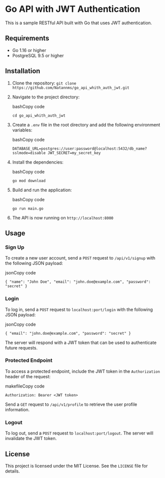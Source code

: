 # Go API with JWT Authentication

This is a sample RESTful API built with Go that uses JWT authentication.

## Requirements

-   Go 1.16 or higher
-   PostgreSQL 9.5 or higher

## Installation

1.  Clone the repository:
``git clone https://github.com/Natannms/go_api_whith_auth_jwt.git``
1.  Navigate to the project directory:

    bashCopy code

    `cd go_api_whith_auth_jwt`

2.  Create a `.env` file in the root directory and add the following environment variables:

    bashCopy code

    `DATABASE_URL=postgres://user:password@localhost:5432/db_name?sslmode=disable
    JWT_SECRET=my_secret_key`

3.  Install the dependencies:

    bashCopy code

    `go mod download`

4.  Build and run the application:

    bashCopy code

    `go run main.go`

5.  The API is now running on `http://localhost:8000`
## Usage

### Sign Up

To create a new user account, send a `POST` request to `/api/v1/signup` with the following JSON payload:

jsonCopy code

`{
  "name": "John Doe",
  "email": "john.doe@example.com",
  "password": "secret"
}`

### Login

To log in, send a `POST` request to `localhost:port/login` with the following JSON payload:

jsonCopy code

`{
  "email": "john.doe@example.com",
  "password": "secret"
}`

The server will respond with a JWT token that can be used to authenticate future requests.

### Protected Endpoint

To access a protected endpoint, include the JWT token in the `Authorization` header of the request:

makefileCopy code

`Authorization: Bearer <JWT token>`

Send a `GET` request to `/api/v1/profile` to retrieve the user profile information.

### Logout

To log out, send a `POST` request to `localhost:port/logout`. The server will invalidate the JWT token.

## License

This project is licensed under the MIT License. See the `LICENSE` file for details.
